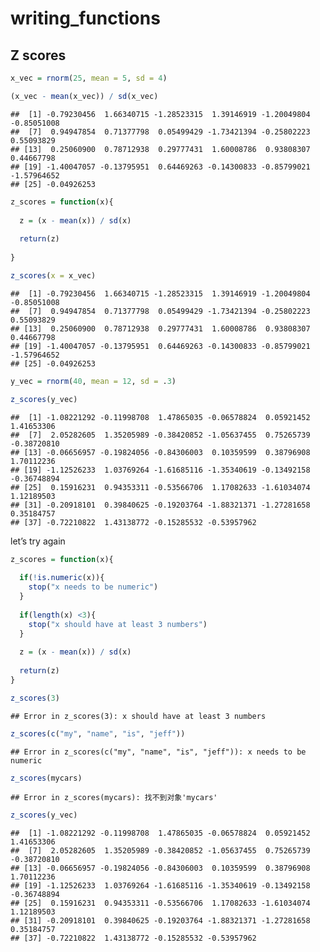 writing\_functions
================

## Z scores

``` r
x_vec = rnorm(25, mean = 5, sd = 4)

(x_vec - mean(x_vec)) / sd(x_vec)
```

    ##  [1] -0.79230456  1.66340715 -1.28523315  1.39146919 -1.20049804 -0.85051008
    ##  [7]  0.94947854  0.71377798  0.05499429 -1.73421394 -0.25802223  0.55093829
    ## [13]  0.25060900  0.78712938  0.29777431  1.60008786  0.93808307  0.44667798
    ## [19] -1.40047057 -0.13795951  0.64469263 -0.14300833 -0.85799021 -1.57964652
    ## [25] -0.04926253

``` r
z_scores = function(x){
  
  z = (x - mean(x)) / sd(x)
  
  return(z)
   
}

z_scores(x = x_vec)
```

    ##  [1] -0.79230456  1.66340715 -1.28523315  1.39146919 -1.20049804 -0.85051008
    ##  [7]  0.94947854  0.71377798  0.05499429 -1.73421394 -0.25802223  0.55093829
    ## [13]  0.25060900  0.78712938  0.29777431  1.60008786  0.93808307  0.44667798
    ## [19] -1.40047057 -0.13795951  0.64469263 -0.14300833 -0.85799021 -1.57964652
    ## [25] -0.04926253

``` r
y_vec = rnorm(40, mean = 12, sd = .3)

z_scores(y_vec)
```

    ##  [1] -1.08221292 -0.11998708  1.47865035 -0.06578824  0.05921452  1.41653306
    ##  [7]  2.05282605  1.35205989 -0.38420852 -1.05637455  0.75265739 -0.38720810
    ## [13] -0.06656957 -0.19824056 -0.84306003  0.10359599  0.38796908  1.70112236
    ## [19] -1.12526233  1.03769264 -1.61685116 -1.35340619 -0.13492158 -0.36748894
    ## [25]  0.15916231  0.94353311 -0.53566706  1.17082633 -1.61034074  1.12189503
    ## [31] -0.20918101  0.39840625 -0.19203764 -1.88321371 -1.27281658  0.35184757
    ## [37] -0.72210822  1.43138772 -0.15285532 -0.53957962

let’s try again

``` r
z_scores = function(x){
  
  if(!is.numeric(x)){
    stop("x needs to be numeric")
  }
  
  if(length(x) <3){
    stop("x should have at least 3 numbers")
  }
  
  z = (x - mean(x)) / sd(x)
  
  return(z)
}
```

``` r
z_scores(3)
```

    ## Error in z_scores(3): x should have at least 3 numbers

``` r
z_scores(c("my", "name", "is", "jeff"))
```

    ## Error in z_scores(c("my", "name", "is", "jeff")): x needs to be numeric

``` r
z_scores(mycars)
```

    ## Error in z_scores(mycars): 找不到对象'mycars'

``` r
z_scores(y_vec)
```

    ##  [1] -1.08221292 -0.11998708  1.47865035 -0.06578824  0.05921452  1.41653306
    ##  [7]  2.05282605  1.35205989 -0.38420852 -1.05637455  0.75265739 -0.38720810
    ## [13] -0.06656957 -0.19824056 -0.84306003  0.10359599  0.38796908  1.70112236
    ## [19] -1.12526233  1.03769264 -1.61685116 -1.35340619 -0.13492158 -0.36748894
    ## [25]  0.15916231  0.94353311 -0.53566706  1.17082633 -1.61034074  1.12189503
    ## [31] -0.20918101  0.39840625 -0.19203764 -1.88321371 -1.27281658  0.35184757
    ## [37] -0.72210822  1.43138772 -0.15285532 -0.53957962
